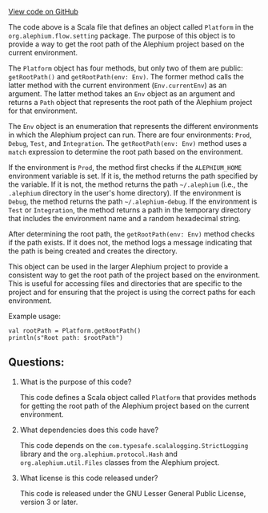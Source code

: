 [View code on GitHub](https://github.com/alephium/alephium/blob/master/flow/src/main/scala/org/alephium/flow/setting/Platform.scala)

The code above is a Scala file that defines an object called `Platform` in the `org.alephium.flow.setting` package. The purpose of this object is to provide a way to get the root path of the Alephium project based on the current environment. 

The `Platform` object has four methods, but only two of them are public: `getRootPath()` and `getRootPath(env: Env)`. The former method calls the latter method with the current environment (`Env.currentEnv`) as an argument. The latter method takes an `Env` object as an argument and returns a `Path` object that represents the root path of the Alephium project for that environment. 

The `Env` object is an enumeration that represents the different environments in which the Alephium project can run. There are four environments: `Prod`, `Debug`, `Test`, and `Integration`. The `getRootPath(env: Env)` method uses a `match` expression to determine the root path based on the environment. 

If the environment is `Prod`, the method first checks if the `ALEPHIUM_HOME` environment variable is set. If it is, the method returns the path specified by the variable. If it is not, the method returns the path `~/.alephium` (i.e., the `.alephium` directory in the user's home directory). If the environment is `Debug`, the method returns the path `~/.alephium-debug`. If the environment is `Test` or `Integration`, the method returns a path in the temporary directory that includes the environment name and a random hexadecimal string. 

After determining the root path, the `getRootPath(env: Env)` method checks if the path exists. If it does not, the method logs a message indicating that the path is being created and creates the directory. 

This object can be used in the larger Alephium project to provide a consistent way to get the root path of the project based on the environment. This is useful for accessing files and directories that are specific to the project and for ensuring that the project is using the correct paths for each environment. 

Example usage:
```
val rootPath = Platform.getRootPath()
println(s"Root path: $rootPath")
```
## Questions: 
 1. What is the purpose of this code?
    
    This code defines a Scala object called `Platform` that provides methods for getting the root path of the Alephium project based on the current environment.

2. What dependencies does this code have?
    
    This code depends on the `com.typesafe.scalalogging.StrictLogging` library and the `org.alephium.protocol.Hash` and `org.alephium.util.Files` classes from the Alephium project.

3. What license is this code released under?
    
    This code is released under the GNU Lesser General Public License, version 3 or later.